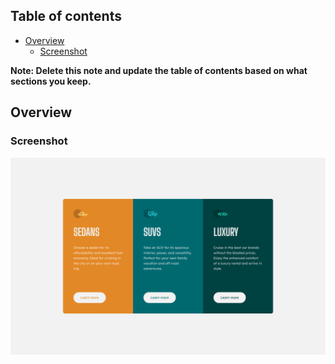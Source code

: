 
## Table of contents

- [Overview](#overview)
  - [Screenshot](#screenshot)


**Note: Delete this note and update the table of contents based on what sections you keep.**

## Overview

### Screenshot

![](./screenshot.png)


